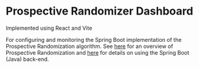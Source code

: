 # Prospective Randomizer Dashboard

Implemented using React and Vite

For configuring and monitoring the Spring Boot implementation of the Prospective Randomization algorithm.
See [here](https://github.com/chhotii-alex/prospective-randomizer) for an overview of Prospective Randomization
and [here](https://github.com/chhotii-alex/prospective-randomizer/tree/main/pros-rand-boot) for details on using
the Spring Boot (Java) back-end.
